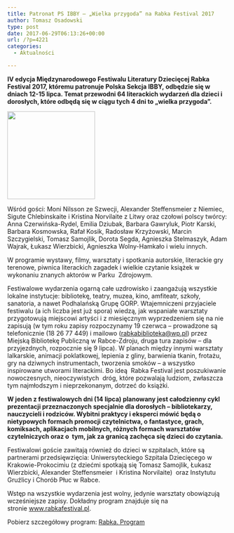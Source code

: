 ```yaml
---
title: Patronat PS IBBY – „Wielka przygoda” na Rabka Festival 2017
author: Tomasz Osadowski
type: post
date: 2017-06-29T06:13:26+00:00
url: /?p=4221
categories:
  - Aktualności

---
```

**IV edycja Międzynarodowego Festiwalu Literatury Dziecięcej Rabka Festival 2017, któremu patronuje Polska Sekcja IBBY, odbędzie się w dniach 12-15 lipca. Temat przewodni 64 literackich wydarzeń dla dzieci i dorosłych, które odbędą się w ciągu tych 4 dni to „wielka przygoda”.**

<img class="alignnone size-medium wp-image-4223" src="http://www.ibby.pl/wp-content/uploads/2017/06/Rabka-2017_logo_ok-200x200.jpg" alt="" width="200" height="200" srcset="http://www.ibby.pl/wp-content/uploads/2017/06/Rabka-2017_logo_ok-200x200.jpg 200w, http://www.ibby.pl/wp-content/uploads/2017/06/Rabka-2017_logo_ok-100x100.jpg 100w, http://www.ibby.pl/wp-content/uploads/2017/06/Rabka-2017_logo_ok-768x768.jpg 768w, http://www.ibby.pl/wp-content/uploads/2017/06/Rabka-2017_logo_ok-600x600.jpg 600w" sizes="(max-width: 200px) 100vw, 200px" />

Wśród gości: Moni Nilsson ze Szwecji, Alexander Steffensmeier z Niemiec, Sigute Chlebinskaite i Kristina Norvilaite z Litwy oraz czołowi polscy twórcy: Anna Czerwińska-Rydel, Emilia Dziubak, Barbara Gawryluk, Piotr Karski, Barbara Kosmowska, Rafał Kosik, Radosław Krzyżowski, Marcin Szczygielski, Tomasz Samojlik, Dorota Segda, Agnieszka Stelmaszyk, Adam Wajrak, Łukasz Wierzbicki, Agnieszka Wolny-Hamkało i wielu innych.

W programie wystawy, filmy, warsztaty i spotkania autorskie, literackie gry terenowe, piwnica literackich zagadek i wielkie czytanie książek w wykonaniu znanych aktorów w Parku  Zdrojowym.

Festiwalowe wydarzenia ogarną całe uzdrowisko i zaangażują wszystkie lokalne instytucje: bibliotekę, teatry, muzea, kino, amfiteatr, szkoły, sanatoria, a nawet Podhalańską Grupę GORP. Wtajemniczeni przyjaciele festiwalu (a ich liczba jest już spora) wiedzą, jak wspaniałe warsztaty przygotowują miejscowi artyści i z miesięcznym wyprzedzeniem się na nie zapisują (w tym roku zapisy rozpoczynamy 19 czerwca – prowadzone są telefonicznie (18 26 77 449) i mailowo (<rabkabiblioteka@wp.pl>) przez Miejską Bibliotekę Publiczną w Rabce-Zdroju, druga tura zapisów – dla przyjezdnych, rozpocznie się 9 lipca). W planach między innymi warsztaty lalkarskie, animacji poklatkowej, lepienia z gliny, barwienia tkanin, frotażu, gry na dziwnych instrumentach, tworzenia smoków – a wszystko inspirowane utworami literackimi. Bo ideą  Rabka Festival jest poszukiwanie nowoczesnych, nieoczywistych  dróg, które pozwalają ludziom, zwłaszcza tym najmłodszym i nieprzekonanym, dotrzeć do książki.

**W jeden z festiwalowych dni (14 lipca) planowany jest całodzienny cykl prezentacji przeznaczonych specjalnie dla dorosłych – bibliotekarzy, nauczycieli i rodziców. Wybitni praktycy i eksperci mówić będą o nietypowych formach promocji czytelnictwa, o fantastyce, grach, komiksach, aplikacjach mobilnych, różnych formach warsztatów czytelniczych oraz o  tym, jak za granicą zachęca się dzieci do czytania.**

Festiwalowi goście zawitają również do dzieci w szpitalach, które są partnerami przedsięwzięcia: Uniwersyteckiego Szpitala Dziecięcego w Krakowie-Prokocimiu (z dziećmi spotkają się Tomasz Samojlik, Łukasz Wierzbicki, Alexander Steffensmeier  i Kristina Norvilaite)  oraz Instytutu Gruźlicy i Chorób Płuc w Rabce.

Wstęp na wszystkie wydarzenia jest wolny, jedynie warsztaty obowiązują wcześniejsze zapisy. Dokładny program znajduje się na stronie <a href="http://www.rabkafestival.pl/" target="_blank" rel="noopener noreferrer">www.rabkafestival.pl</a>.

Pobierz szczegółowy program: [Rabka. Program][1]

 [1]: http://www.ibby.pl/wp-content/uploads/2017/06/Rabka.-Program.pdf